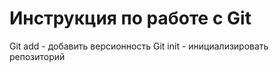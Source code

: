 # Инструкция по работе с Git
Git add - добавить версионность
Git init - инициализировать репозиторий